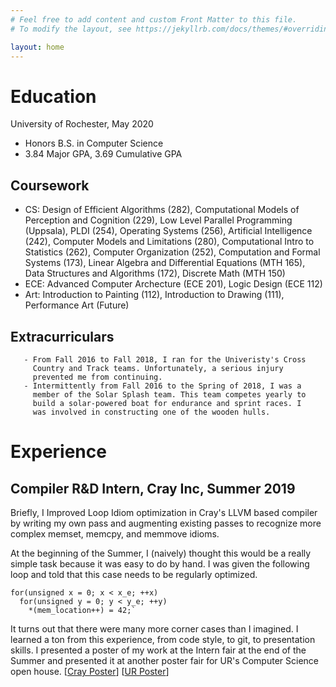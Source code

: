```yaml
---
# Feel free to add content and custom Front Matter to this file.
# To modify the layout, see https://jekyllrb.com/docs/themes/#overriding-theme-defaults

layout: home
---
```

# Education
University of Rochester, May 2020
- Honors B.S. in Computer Science
- 3.84 Major GPA, 3.69 Cumulative GPA
## Coursework
- CS: Design of Efficient Algorithms (282), Computational Models of
      Perception and Cognition (229), Low Level Parallel Programming
      (Uppsala), PLDI (254), Operating Systems (256), Artificial
      Intelligence (242), Computer Models and Limitations (280),
      Computational Intro to Statistics (262), Computer Organization
      (252), Computation and Formal Systems (173), Linear Algebra and
      Differential Equations (MTH 165), Data Structures and Algorithms
      (172), Discrete Math (MTH 150)
- ECE: Advanced Computer Archecture (ECE 201), Logic Design (ECE 112)
- Art: Introduction to Painting (112), Introduction to Drawing (111),
       Performance Art (Future) 
## Extracurriculars
       - From Fall 2016 to Fall 2018, I ran for the Univeristy's Cross
         Country and Track teams. Unfortunately, a serious injury
         prevented me from continuing.
       - Intermittently from Fall 2016 to the Spring of 2018, I was a
         member of the Solar Splash team. This team competes yearly to
         build a solar-powered boat for endurance and sprint races. I
         was involved in constructing one of the wooden hulls.

# Experience
## Compiler R&D Intern, Cray Inc, Summer 2019
Briefly, I Improved Loop Idiom optimization in Cray's LLVM based
compiler by writing my own pass and augmenting existing passes to
recognize more complex memset, memcpy, and memmove idioms.

At the beginning of the Summer, I (naively) thought this would be a
really simple task because it was easy to do by hand. I was given
the following loop and told that this case needs to be regularly
optimized.

    for(unsigned x = 0; x < x_e; ++x)
      for(unsigned y = 0; y < y_e; ++y)
        *(mem_location++) = 42;`

It turns out that there were many more corner cases than I imagined. I
learned a ton from this experience, from code style, to git, to
presentation skills. I presented a poster of my work at the Intern fair
at the end of the Summer and presented it at another poster fair for
UR's Computer Science open house. \[[Cray
Poster](/assets/CrayPoster.jpg)\] \[[UR Poster](/assets/URPoster.jpg)\]

